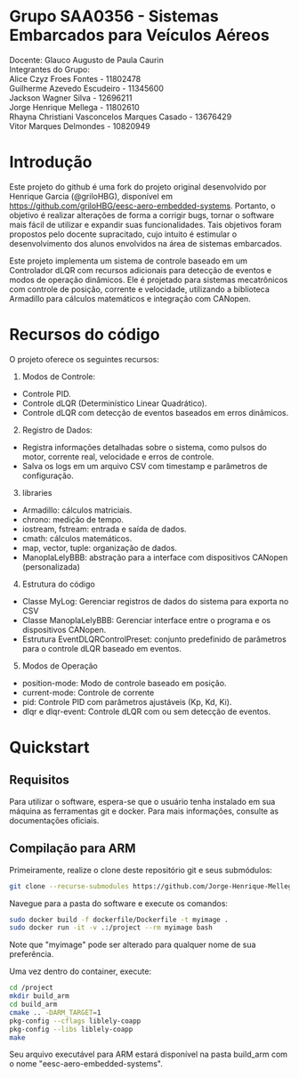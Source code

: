 # Grupo SAA0356 - Sistemas Embarcados para Veículos Aéreos

Docente: Glauco Augusto de Paula Caurin
<br>
Integrantes do Grupo:<br>
                      Alice Czyz Froes Fontes - 11802478 <br>
                      Guilherme Azevedo Escudeiro - 11345600 <br>
                      Jackson Wagner Silva - 12696211 <br>
                      Jorge Henrique Mellega - 11802610 <br>
                      Rhayna Christiani Vasconcelos Marques Casado - 13676429 <br>
                      Vitor Marques Delmondes - 10820949 <br>

# Introdução
Este projeto do github é uma fork do projeto original desenvolvido por Henrique Garcia (@griloHBG), disponível em https://github.com/griloHBG/eesc-aero-embedded-systems. Portanto, o objetivo é realizar alterações de forma a corrigir bugs, tornar o software mais fácil de utilizar e expandir suas funcionalidades. Tais objetivos foram propostos pelo docente supracitado, cujo intuito é estimular o desenvolvimento dos alunos envolvidos na área de sistemas embarcados.

Este projeto implementa um sistema de controle baseado em um Controlador dLQR com recursos adicionais para detecção de eventos e modos de operação dinâmicos. Ele é projetado para sistemas mecatrônicos com controle de posição, corrente e velocidade, utilizando a biblioteca Armadillo para cálculos matemáticos e integração com CANopen.

# Recursos do código
  O projeto oferece os seguintes recursos: 
  
1. Modos de Controle:

+ Controle PID.
+ Controle dLQR (Determinístico Linear Quadrático). 
+ Controle dLQR com detecção de eventos baseados em erros dinâmicos.

2. Registro de Dados:

+ Registra informações detalhadas sobre o sistema, como pulsos do motor, corrente real, velocidade e erros de controle.
+ Salva os logs em um arquivo CSV com timestamp e parâmetros de configuração.

3. libraries 

+ Armadillo: cálculos matriciais.
+ chrono: medição de tempo.
+ iostream, fstream: entrada e saída de dados.
+ cmath: cálculos matemáticos.
+ map, vector, tuple: organização de dados.
+ ManoplaLelyBBB: abstração para a interface com dispositivos CANopen (personalizada)

4. Estrutura do código
   
+ Classe MyLog: Gerenciar registros de dados do sistema para exporta no CSV
+ Classe ManoplaLelyBBB: Gerenciar interface entre o programa e os dispositivos CANopen.
+ Estrutura EventDLQRControlPreset: conjunto predefinido de parâmetros para o controle dLQR baseado em eventos.

5. Modos de Operação
   
+ position-mode: Modo de controle baseado em posição.
+ current-mode: Controle de corrente 
+ pid: Controle PID com parâmetros ajustáveis (Kp, Kd, Ki).
+ dlqr e dlqr-event: Controle dLQR com ou sem detecção de eventos.
  
# Quickstart

## Requisitos
Para utilizar o software, espera-se que o usuário tenha instalado em sua máquina as ferramentas git e docker. Para mais informações, consulte as documentações oficiais.

## Compilação para ARM
Primeiramente, realize o clone deste repositório git e seus submódulos:

```bash
git clone --recurse-submodules https://github.com/Jorge-Henrique-Mellega/eesc-aero-embedded-systems-grupoMK.git
```

Navegue para a pasta do software e execute os comandos:

```bash
sudo docker build -f dockerfile/Dockerfile -t myimage .
sudo docker run -it -v .:/project --rm myimage bash
```

Note que "myimage" pode ser alterado para qualquer nome de sua preferência.

Uma vez dentro do container, execute:

```bash 
cd /project
mkdir build_arm
cd build_arm
cmake .. -DARM_TARGET=1
pkg-config --cflags liblely-coapp
pkg-config --libs liblely-coapp
make
```
Seu arquivo executável para ARM estará disponível na pasta build_arm com o nome "eesc-aero-embedded-systems".


